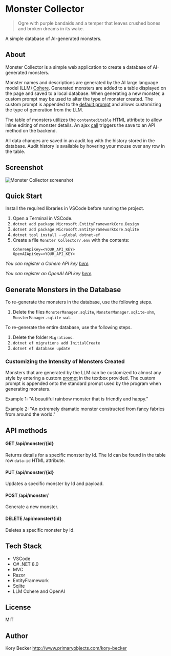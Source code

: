 Monster Collector
=================

> Ogre with purple bandaids and a temper that leaves crushed bones and broken dreams in its wake.

A simple database of AI-generated monsters.

## About

Monster Collector is a simple web application to create a database of AI-generated monsters.

Monster names and descriptions are generated by the AI large language model (LLM) [Cohere](https://cohere.com). Generated monsters are added to a table displayed on the page and saved to a local database. When generating a new monster, a custom prompt may be used to alter the type of monster created. The custom prompt is appended to the [default prompt](Monster%20Collector/Managers/MonsterFactory.cs#L31-L37) and allows customizing the type of generation from the LLM.

The table of monsters utilizes the `contenteditable` HTML attribute to allow inline editing of monster details. An ajax [call](Monster%20Collector/wwwroot/js/site.js) triggers the save to an API method on the backend.

All data changes are saved in an audit log with the history stored in the database. Audit history is available by hovering your mouse over any row in the table.

## Screenshot

![Monster Collector screenshot](screenshot.png)

## Quick Start

Install the required libraries in VSCode before running the project.

1. Open a Terminal in VSCode.
2. `dotnet add package Microsoft.EntityFrameworkCore.Design`
3. `dotnet add package Microsoft.EntityFrameworkCore.Sqlite`
4. `dotnet tool install --global dotnet-ef`
5. Create a file `Monster Collector/.env` with the contents:
    ```
    CohereApiKey=<YOUR_API_KEY>
    OpenAIApiKey=<YOUR_API_KEY>
    ````

*You can register a Cohere API key [here](https://dashboard.cohere.com/api-keys).*

*You can register an OpenAI API key [here](https://platform.openai.com/account/api-keys).*

## Generate Monsters in the Database

To re-generate the monsters in the database, use the following steps.

1. Delete the files `MonsterManager.sqlite`, `MonsterManager.sqlite-shm`, `MonsterManager.sqlite-wal`.

To re-generate the entire database, use the following steps.

1. Delete the folder `Migrations`.
2. `dotnet ef migrations add InitialCreate`
3. `dotnet ef database update`

### Customizing the Intensity of Monsters Created

Monsters that are generated by the LLM can be customized to almost any style by entering a custom [prompt](Monster%20Collector/Managers/MonsterFactory.cs#L31-L37) in the textbox provided. The custom prompt is appended onto the standard prompt used by the program when generating monsters.

Example 1: "A beautiful rainbow monster that is friendly and happy."

Example 2: "An extremely dramatic monster constructed from fancy fabrics from around the world."

## API methods

#### GET /api/monster/{id}

Returns details for a specific monster by Id. The Id can be found in the table row `data-id` HTML attribute.

#### PUT /api/monster/{id}

Updates a specific monster by Id and payload.

#### POST /api/monster/

Generate a new monster.

#### DELETE /api/monster/{id}

Deletes a specific monster by Id.

## Tech Stack

- VSCode
- C# .NET 8.0
- MVC
- Razor
- EntityFramework
- Sqlite
- LLM Cohere and OpenAI

## License

MIT

## Author

Kory Becker http://www.primaryobjects.com/kory-becker

